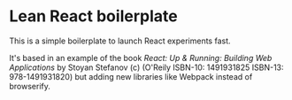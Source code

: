# Lean React boilerplate

This is a simple boilerplate to launch React experiments fast.

It's based in an example of the book *React: Up & Running: Building Web Applications* by Stoyan Stefanov (c) (O'Reily ISBN-10: 1491931825 ISBN-13: 978-1491931820) but adding new libraries like Webpack instead of browserify.